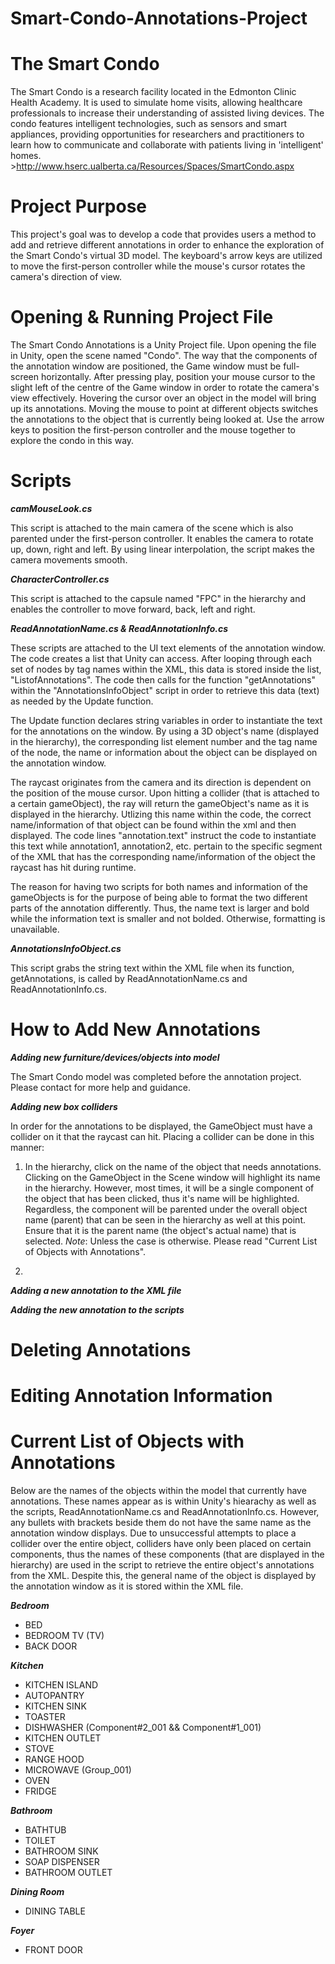 # Smart-Condo-Annotations-Project

**The Smart Condo**
===================

The Smart Condo is a research facility located in the Edmonton Clinic Health Academy. It is used to simulate home visits, allowing healthcare professionals to increase their understanding of assisted living devices. The condo features intelligent technologies, such as sensors and smart appliances, providing opportunities for researchers and practitioners to learn how to communicate and collaborate with patients living in 'intelligent' homes. >http://www.hserc.ualberta.ca/Resources/Spaces/SmartCondo.aspx


**Project Purpose**
===================

This project's goal was to develop a code that provides users a method to add and retrieve different annotations in order to enhance the exploration of the Smart Condo's virtual 3D model. The keyboard's arrow keys are utilized to move the first-person controller while the mouse's cursor rotates the camera's direction of view. 


**Opening & Running Project File**
==================================

The Smart Condo Annotations is a Unity Project file. Upon opening the file in Unity, open the scene named "Condo". The way that the components of the annotation window are positioned, the Game window must be full-screen horizontally. After pressing play, position your mouse cursor to the slight left of the centre of the Game window in order to rotate the camera's view effectively. Hovering the cursor over an object in the model will bring up its annotations. Moving the mouse to point at different objects switches the annotations to the object that is currently being looked at. Use the arrow keys to position the first-person controller and the mouse together to explore the condo in this way.


**Scripts**
===========

**_camMouseLook.cs_**

This script is attached to the main camera of the scene which is also parented under the first-person controller.  It enables the camera to rotate up, down, right and left. By using linear interpolation, the script makes the camera movements smooth. 

**_CharacterController.cs_**

This script is attached to the capsule named "FPC" in the hierarchy and enables the controller to move forward, back, left and right. 

**_ReadAnnotationName.cs & ReadAnnotationInfo.cs_**

These scripts are attached to the UI text elements of the annotation window. The code creates a list that Unity can access. After looping through each set of nodes by tag names within the XML, this data is stored inside the list, "ListofAnnotations". The code then calls for the function "getAnnotations" within the "AnnotationsInfoObject" script in order to retrieve this data (text) as needed by the Update function. 

The Update function declares string variables in order to instantiate the text for the annotations on the window. By using a 3D object's name (displayed in the hierarchy), the corresponding list element number and the tag name of the node, the name or information about the object can be displayed on the annotation window. 

The raycast originates from the camera and its direction is dependent on the position of the mouse cursor. Upon hitting a collider (that is attached to a certain gameObject), the ray will return the gameObject's name as it is displayed in the hierarchy. Utlizing this name within the code, the correct name/information of that object can be found within the xml and then displayed. The code lines "annotation.text" instruct the code to instantiate this text while annotation1, annotation2, etc. pertain to the specific segment of the XML that has the corresponding name/information of the object the raycast has hit during runtime.

The reason for having two scripts for both names and information of the gameObjects is for the purpose of being able to format the two different parts of the annotation differently. Thus, the name text is larger and bold while the information text is smaller and not bolded. Otherwise, formatting is unavailable. 

**_AnnotationsInfoObject.cs_**

This script grabs the string text within the XML file when its function, getAnnotations, is called by ReadAnnotationName.cs and ReadAnnotationInfo.cs.

**How to Add New Annotations**
==============================

**_Adding new furniture/devices/objects into model_**

The Smart Condo model was completed before the annotation project. Please contact for more help and guidance.

**_Adding new box colliders_**

In order for the annotations to be displayed, the GameObject must have a collider on it that the raycast can hit. Placing a collider can be done in this manner:

1. In the hierarchy, click on the name of the object that needs annotations. Clicking on the GameObject in the Scene window will highlight its name in the hierarchy. However, most times, it will be a single component of the object that has been clicked, thus it's name will be highlighted. Regardless, the component will be parented under the overall object name (parent) that can be seen in the hierarchy as well at this point. Ensure that it is the parent name (the object's actual name) that is selected.
*Note*: Unless the case is otherwise. Please read "Current List of Objects with Annotations". 

2.

**_Adding a new annotation to the XML file_**

**_Adding the new annotation to the scripts_**

**Deleting Annotations**
========================

**Editing Annotation Information**
==================================

**Current List of Objects with Annotations**
============================================

Below are the names of the objects within the model that currently have annotations. These names appear as is within Unity's hiearachy as well as the scripts, ReadAnnotationName.cs and ReadAnnotationInfo.cs. However, any bullets with brackets beside them do not have the same name as the annotation window displays. Due to unsuccessful attempts to place a collider over the entire object, colliders have only been placed on certain components, thus the names of these components (that are displayed in the hierarchy) are used in the script to retrieve the entire object's annotations from the XML. Despite this, the general name of the object is displayed by the annotation window as it is stored within the XML file.

**_Bedroom_**
* BED
* BEDROOM TV (TV)
* BACK DOOR

**_Kitchen_**
* KITCHEN ISLAND
* AUTOPANTRY
* KITCHEN SINK
* TOASTER
* DISHWASHER (Component#2_001 && Component#1_001)
* KITCHEN OUTLET
* STOVE
* RANGE HOOD
* MICROWAVE (Group_001)
* OVEN 
* FRIDGE

**_Bathroom_**
* BATHTUB
* TOILET
* BATHROOM SINK
* SOAP DISPENSER
* BATHROOM OUTLET

**_Dining Room_**
* DINING TABLE

**_Foyer_**
* FRONT DOOR
